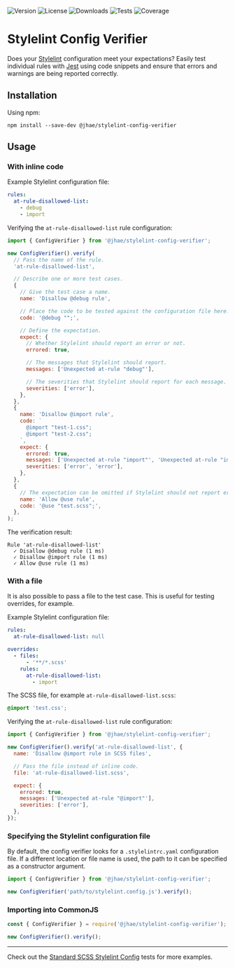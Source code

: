 ![Version](https://img.shields.io/npm/v/%40jhae/stylelint-config-verifier?label=Version&labelColor=%23404850&color=blue)
![License](https://img.shields.io/github/license/jhae-de/stylelint-config-verifier?label=License&labelColor=%23404850&color=blue)
![Downloads](https://img.shields.io/npm/dt/%40jhae%2Fstylelint-config-verifier?label=Downloads&labelColor=%23404850&color=blue)
![Tests](https://img.shields.io/github/actions/workflow/status/jhae-de/stylelint-config-verifier/analyze.yaml?label=Tests&labelColor=%23404850)
![Coverage](https://img.shields.io/codecov/c/github/jhae-de/stylelint-config-verifier/main?label=Coverage&labelColor=%23404850)

# Stylelint Config Verifier

Does your [Stylelint](https://github.com/stylelint/stylelint) configuration meet your expectations? Easily test
individual rules with [Jest](https://github.com/jestjs/jest) using code snippets and ensure that errors and warnings are
being reported correctly.

## Installation

Using npm:

```shell
npm install --save-dev @jhae/stylelint-config-verifier
```

## Usage

### With inline code

Example Stylelint configuration file:

```yaml
rules:
  at-rule-disallowed-list:
    - debug
    - import
```

Verifying the `at-rule-disallowed-list` rule configuration:

```javascript
import { ConfigVerifier } from '@jhae/stylelint-config-verifier';

new ConfigVerifier().verify(
  // Pass the name of the rule.
  'at-rule-disallowed-list',

  // Describe one or more test cases.
  {
    // Give the test case a name.
    name: 'Disallow @debug rule',

    // Place the code to be tested against the configuration file here.
    code: '@debug "";',

    // Define the expectation.
    expect: {
      // Whether Stylelint should report an error or not.
      errored: true,

      // The messages that Stylelint should report.
      messages: ['Unexpected at-rule "debug"'],

      // The severities that Stylelint should report for each message.
      severities: ['error'],
    },
  },
  {
    name: 'Disallow @import rule',
    code: `
      @import "test-1.css";
      @import "test-2.css";
    `,
    expect: {
      errored: true,
      messages: ['Unexpected at-rule "import"', 'Unexpected at-rule "import"'],
      severities: ['error', 'error'],
    },
  },
  {
    // The expectation can be omitted if Stylelint should not report errors.
    name: 'Allow @use rule',
    code: '@use "test.scss";',
  },
);
```

The verification result:

```shell
Rule 'at-rule-disallowed-list'
  ✓ Disallow @debug rule (1 ms)
  ✓ Disallow @import rule (1 ms)
  ✓ Allow @use rule (1 ms)
```

### With a file

It is also possible to pass a file to the test case. This is useful for testing overrides, for example.

Example Stylelint configuration file:

```yaml
rules:
  at-rule-disallowed-list: null

overrides:
  - files:
      - '**/*.scss'
    rules:
      at-rule-disallowed-list:
        - import
```

The SCSS file, for example `at-rule-disallowed-list.scss`:

```scss
@import 'test.css';
```

Verifying the `at-rule-disallowed-list` rule configuration:

```javascript
import { ConfigVerifier } from '@jhae/stylelint-config-verifier';

new ConfigVerifier().verify('at-rule-disallowed-list', {
  name: 'Disallow @import rule in SCSS files',

  // Pass the file instead of inline code.
  file: 'at-rule-disallowed-list.scss',

  expect: {
    errored: true,
    messages: ['Unexpected at-rule "@import"'],
    severities: ['error'],
  },
});
```

### Specifying the Stylelint configuration file

By default, the config verifier looks for a `.stylelintrc.yaml` configuration file. If a different location or file name
is used, the path to it can be specified as a constructor argument.

```javascript
import { ConfigVerifier } from '@jhae/stylelint-config-verifier';

new ConfigVerifier('path/to/stylelint.config.js').verify();
```

### Importing into CommonJS

```javascript
const { ConfigVerifier } = require('@jhae/stylelint-config-verifier');

new ConfigVerifier().verify();
```

---

Check out the [Standard SCSS Stylelint Config](https://github.com/jhae-de/stylelint-config-standard-scss) tests for more
examples.

